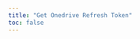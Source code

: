 ```yaml
---
title: "Get Onedrive Refresh Token"
toc: false
---
```


<ClientOnly>
<Onedrive />
</ClientOnly>

<script setup lang="ts">
import Onedrive from "@Onedrive/Request";
</script>

